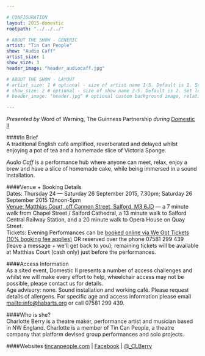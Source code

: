 ```yaml
---

# CONFIGURATION
layout: 2015-domestic
rootpath: "../../../"

# ABOUT THE SHOW - GENERIC
artist: "Tin Can People"
show: "Audio Caff"
artist_size: 1
show_size: 3
header_image: "header_audiocaff.jpg"

# ABOUT THE SHOW - LAYOUT
# artist_size: 1 # optional - size of artist name 1-5. Default is 1. Set longer names to lower values
# show_size: 2 # optional - size of show name 2-5. Default is 2. Set longer names to lower values
# header_image: "header.jpg" # optional custom background image, relative to current page

---
```

*Presented by* Word of Warning, The Guinness Partnership *during* [Domestic II](/current/2015-domestic)          
         
####In Brief                      
A traditional English café amplified, reverberated and delayed whilst enjoying a pot of tea and a homemade slice of Victoria Sponge.   

*Audio Caff* is a performance hub where anyone can meet, relax, enjoy a brew and have a slice of homemade cake, while being immersed in a sound installation.    
          
####Venue + Booking Details        
Dates: Thursday 24 — Saturday 26 September 2015, 7.30pm; Saturday 26 September 2015 12noon-5pm        
[Venue: Matthias Court, off Cannon Street, Salford, M3 6JD](http://bit.ly/domesticTWO) — a 7 minute walk from Chapel Street / Salford Cathedral, a 13 minute walk to Salford Central Railway Station, and a 20 minute walk to Opera House on Quay Street.            
Tickets: Evening Performances can be [booked online via We Got Tickets (10% booking fee applies)](http://www.wegottickets.com/wordofwarning) OR reserved over the phone 07581 299 439 (leave a message + we'll get back to you); remaining tickets will be available at Matthias Court (cash only) just before the performances.        

####Access Information      
As a sited event, Domestic II presents a number of access challenges and whilst we will make every effort to help, wheelchair access may not be possible, please contact us for details.    
Age advisory: none. Sound installation and working café. Please request details of allergens. For specific age and access information please email <mailto:info@habarts.org> or call 07581 299 439.       
                          
####Who is she?    
Charlotte Berry is a theatre maker, performance artist and musician based in NW England. Charlotte is a member of Tin Can People, a theatre company that platform devised group performances and solo projects.                   
            
####Websites
[tincanpeople.com](http://www.tincanpeople.com) | [Facebook](http://www.facebook.com/tincanpeople) | [@_CLBerry](http://twitter.com/_CLBerry)
